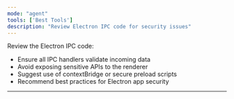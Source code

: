```yaml
---
mode: "agent"
tools: ['Best Tools']
description: "Review Electron IPC code for security issues"
---
```


Review the Electron IPC code:

- Ensure all IPC handlers validate incoming data
- Avoid exposing sensitive APIs to the renderer
- Suggest use of contextBridge or secure preload scripts
- Recommend best practices for Electron app security

---
